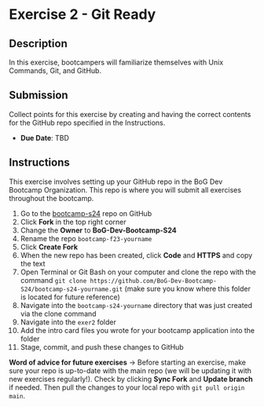 # Exercise 2 - Git Ready

## Description
In this exercise, bootcampers will familiarize themselves with Unix Commands, Git, and GitHub. 

## Submission
Collect points for this exercise by creating and having the correct contents for the GitHub repo specified in the Instructions. 
- **Due Date**: TBD

## Instructions
This exercise involves setting up your GitHub repo in the BoG Dev Bootcamp Organization. This repo is where you will submit all exercises throughout the bootcamp. 

1. Go to the [bootcamp-s24](https://github.com/BoG-Dev-Bootcamp-S24/bootcamp-s24) repo on GitHub
2. Click **Fork** in the top right corner
3. Change the **Owner** to **BoG-Dev-Bootcamp-S24**
4. Rename the repo `bootcamp-f23-yourname`
5. Click **Create Fork**
6. When the new repo has been created, click **Code** and **HTTPS** and copy the text
7. Open Terminal or Git Bash on your computer and clone the repo with the command `git clone https://github.com/BoG-Dev-Bootcamp-S24/bootcamp-s24-yourname.git` (make sure you know where this folder is located for future reference)
8. Navigate into the `bootcamp-s24-yourname` directory that was just created via the clone command
9. Navigate into the `exer2` folder
10. Add the intro card files you wrote for your bootcamp application into the folder
11. Stage, commit, and push these changes to GitHub

**Word of advice for future exercises** -> Before starting an exercise, make sure your repo is up-to-date with the main repo (we will be updating it with new exercises regularly!). Check by clicking **Sync Fork** and **Update branch** if needed. Then pull the changes to your local repo with `git pull origin main`.
